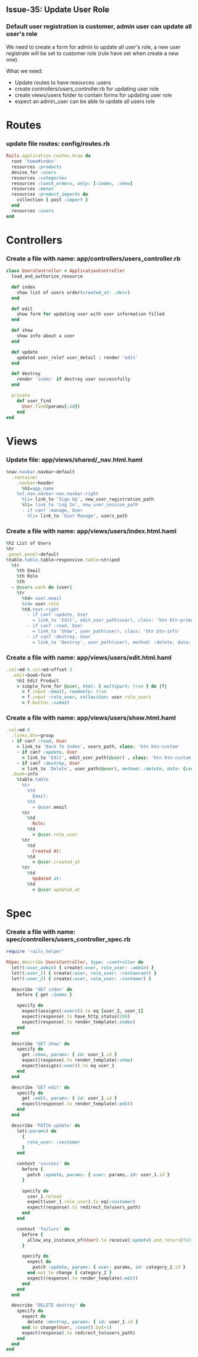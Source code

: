 ## Issue-35: Update User Role

### Default user registration is customer, admin user can update all user's role

We need to create a form for admin to update all user's role, a new user registrate will be set to customer role (rule have set when create a new one).

What we need:
 * Update routes to have resources :users
 * create controllers/users_controller.rb for updating user role
 * create views/users folder to contain forms for updating user role
 * expect an admin_user can be able to update all users role

# Routes

### update file routes: config/routes.rb
```ruby
Rails.application.routes.draw do
  root 'home#index'
  resources :products
  devise_for :users
  resources :categories
  resources :lunch_orders, only: [:index, :show]
  resources :menus
  resources :product_imports do
    collection { post :import }
  end
  resources :users
end
```

# Controllers

### Create a file with name: **app/controllers/users_controller.rb**
```ruby
class UsersController < ApplicationController
  load_and_authorize_resource

  def index
    show list of users order(created_at: :desc)
  end

  def edit
    show form for updating user with user information filled
  end

  def show
    show info about a user
  end

  def update
    updated user_role? user_detail : render 'edit'
  end

  def destroy
    render 'index' if destroy user successfully 
  end

  private
    def user_find
      User.find(params[:id])
    end
end
```

# Views

### Update file: **app/views/shared/_nav.html.haml**
```ruby
%nav.navbar.navbar-default
  .container
    .navbar-header
      %h1=app_name
    %ul.nav.navbar-nav.navbar-right
      %li= link_to 'Sign Up', new_user_registration_path
      %li= link_to 'Log In', new_user_session_path
      - if can? :manage, User
        %li= link_to 'User Manage', users_path
```

### Create a file with name: **app/views/users/index.html.haml**
```ruby
%h2 List of Users
%hr
.panel.panel-default
%table.table.table-responsive.table-striped
  %tr
    %th Email
    %th Role
    %th
  - @users.each do |user|
    %tr
      %td= user.email
      %td= user.role
      %td.text-right
        - if can? :update, User
          = link_to 'Edit', edit_user_path(user), class: 'btn btn-primary'
        - if can? :read, User
          = link_to 'Show', user_path(user), class: 'btn btn-info'
        - if can? :destroy, User
          = link_to 'Destroy', user_path(user), method: :delete, data: { confirm: 'Are you sure?' }, class: 'btn btn-danger'
```

### Create a file with name: **app/views/users/edit.html.haml**
```ruby
.col-md-6.col-md-offset-3
  .edit-book-form
    %h1 Edit Product
    = simple_form_for @user, html: { multipart: true } do |f|
      = f.input :email, readonly: true
      = f.input :role_user, collection: user.role_users
      = f.button :submit
```

### Create a file with name: **app/views/users/show.html.haml**
```ruby
.col-md-8
  .links.btn-group
  - if can? :read, User
    = link_to 'Back To Index', users_path, class: 'btn btn-custom'
    - if can? :update, User
      = link_to 'Edit', edit_user_path(@user) , class: 'btn btn-custom'
    - if can? :destroy, User  
      = link_to 'Delete', user_path(@user), method: :delete, data: {confirm: 'Are you sure?'} , class: 'btn btn-custom'
  .book-info
    %table.table
      %tr
        %td
          Email: 
        %td
          = @user.email
      %tr
        %td
          Role: 
        %td
          = @user.role_user
      %tr
        %td
          Created At: 
        %td
          = @user.created_at
      %tr
        %td
          Updated at: 
        %td
          = @user.updated_at
```

# Spec

### Create a file with name: **spec/controllers/users_controller_spec.rb**
```ruby
require 'rails_helper'

RSpec.describe UsersController, type: :controller do
  let!(:user_admin) { create(:user, role_user: :admin) }
  let!(:user_1) { create(:user, role_user: :restaurant) }
  let!(:user_2) { create(:user, role_user: :customer) }

  describe 'GET index' do
    before { get :index }

    specify do
      expect(assigns(:users)).to eq [user_2, user_1]
      expect(response).to have_http_status(200)
      expect(response).to render_template(:index)
    end
  end

  describe 'GET show' do
    specify do
      get :show, params: { id: user_1.id }
      expect(response).to render_template(:show)
      expect(assigns(:user)).to eq user_1
    end
  end

  describe 'GET edit' do
    specify do
      get :edit, params: { id: user_1.id }
      expect(response).to render_template(:edit)
    end
  end

  describe 'PATCH update' do
    let(:params) do
      {
        role_user: :customer
      }
    end

    context 'success' do
      before {
        patch :update, params: { user: params, id: user_1.id }
      }

      specify do
        user_1.reload
        expect(user_1.role_user).to eq(:customer)
        expect(response).to redirect_to(users_path)
      end
    end

    context 'failure' do 
      before {
        allow_any_instance_of(User).to receive(:update).and_return(false)
      }

      specify do
        expect do
          patch :update, params: { user: params, id: category_2.id }
        end.not_to change { category_2 }
        expect(response).to render_template(:edit)
      end
    end
  end

  describe 'DELETE destroy' do
    specify do
      expect do
        delete :destroy, params: { id: user_1.id }
      end.to change(User, :count).by(-1)
      expect(response).to redirect_to(users_path)
    end
  end
end
```